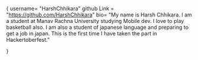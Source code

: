 {
    username= "HarshChhikara"
    github Link = "https://github.com/HarshChhikara"
    bio= "My name is Harsh Chhikara. I am a student at Manav Rachna University studying Mobile dev. I love to play basketball also. I am also a student of japanese language and preparing to get a job in japan.
    This is the first time I have taken the part in Hackertoberfest."
    
    
}
